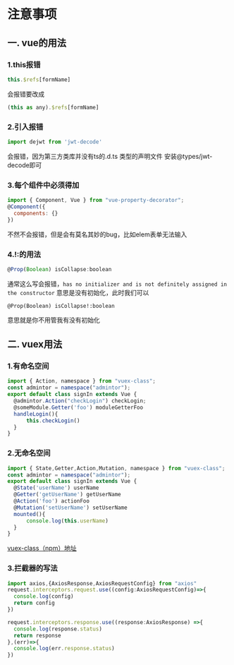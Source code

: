 # 注意事项

## 一. vue的用法

### 1.this报错

```js
this.$refs[formName]
```
会报错要改成

```js
(this as any).$refs[formName] 
```

### 2.引入报错
```js
import dejwt from 'jwt-decode'
```
会报错，因为第三方类库并没有ts的.d.ts 类型的声明文件
安装@types/jwt-decode即可

### 3.每个组件中必须得加

```js
import { Component, Vue } from "vue-property-decorator";
@Component({
  components: {}
})
```

不然不会报错，但是会有莫名其妙的bug，比如elem表单无法输入

### 4.!:的用法

```js
@Prop(Boolean) isCollapse:boolean
```

通常这么写会报错，`has no initializer and is not definitely assigned in the constructor`
意思是没有初始化，此时我们可以

```
@Prop(Boolean) isCollapse!:boolean
```

意思就是你不用管我有没有初始化



## 二. vuex用法

### 1.有命名空间

```js
import { Action, namespace } from "vuex-class";
const admintor = namespace("admintor");
export default class signIn extends Vue {
  @admintor.Action("checkLogin") checkLogin;
  @someModule.Getter('foo') moduleGetterFoo
  handleLogin(){
      this.checkLogin()
  }
}
```

### 2.无命名空间

```js
import { State,Getter,Action,Mutation, namespace } from "vuex-class";
const admintor = namespace("admintor");
export default class signIn extends Vue {
  @State('userName') userName
  @Getter('getUserName') getUserName
  @Action('foo') actionFoo
  @Mutation('setUserName') setUserName
  mounted(){
      console.log(this.userName)
  }
}
```

[vuex-class（npm）地址](<https://www.npmjs.com/package/vuex-class>)



### 3.拦截器的写法

```js
import axios,{AxiosResponse,AxiosRequestConfig} from "axios"
request.interceptors.request.use((config:AxiosRequestConfig)=>{
  console.log(config)
  return config
})

request.interceptors.response.use((response:AxiosResponse) =>{
  console.log(response.status)
  return response
},(err)=>{
  console.log(err.response.status)
})
```

